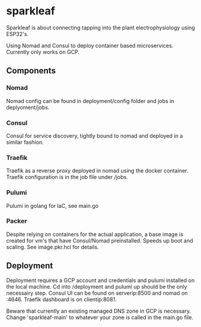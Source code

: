 
# sparkleaf

  

Sparkleaf is about connecting tapping into the plant electrophysiology using ESP32's.

  

Using Nomad and Consul to deploy container based microservices. Currently only works on GCP.

  

## Components

### Nomad

Nomad config can be found in deployment/config folder and jobs in deplyoment/jobs.

### Consul

Consul for service discovery, tightly bound to nomad and deployed in a similar fashion.

### Traefik

Traefik as a reverse proxy deployed in nomad using the docker container. Traefik configuration is in the job file under /jobs.

### Pulumi

Pulumi in golang for IaC, see main.go

### Packer

Despite relying on containers for the actual application, a base image is created for vm's that have Consul/Nomad preinstalled. Speeds up boot and scaling. See image.pkr.hcl for details.

  

## Deployment

Deployment requires a GCP account and credentials and pulumi installed on the local machine. Cd into /deployment and pulumi up should be the only necessairy step. Consul UI can be found on serverip:8500 and nomad on :4646. Traefik dashboard is on clientip:8081.

  

Beware that currently an existing managed DNS zone in GCP is necessary. Change 'sparkleaf-main' to whatever your zone is called in the main.go file.
